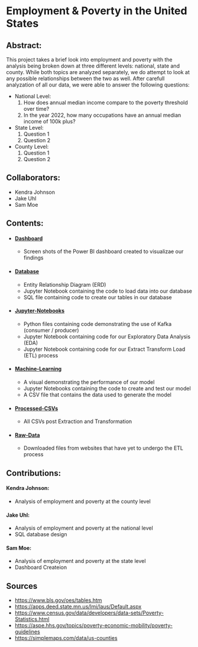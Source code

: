 # Employment & Poverty in the United States

## Abstract:

This project takes a brief look into employment and poverty with the analysis being broken down at three different levels: national, state and county. While both topics are analyzed separately, we do attempt to look at any possible relationships between the two as well. After carefull analyzation of all our data, we were able to answer the following questions:
- National Level:
  1. How does annual median income compare to the poverty threshold over time?
  2. In the year 2022, how many occupations have an annual median income of 100k plus?
- State Level:
  1. Question 1
  2. Question 2
- County Level:
  1. Question 1
  2. Question 2 

## Collaborators:
- Kendra Johnson
- Jake Uhl
- Sam Moe

## Contents:
- #### [Dashboard](./Dashboards)
  - Screen shots of the Power BI dashboard created to visualizae our findings
- #### [Database](./Database)
  - Entity Relationship Diagram (ERD)
  - Jupyter Notebook containing the code to load data into our database
  - SQL file containing code to create our tables in our database
- #### [Jupyter-Notebooks](./Jupyter-Notebooks)
  - Python files containing code demonstrating the use of Kafka (consumer / producer)
  - Jupyter Notebook containing code for our Exploratory Data Analysis (EDA)
  - Jupyter Notebook containing code for our Extract Transform Load (ETL) process 
- #### [Machine-Learning](./Machine-Learning)
  - A visual demonstrating the performance of our model
  - Jupyter Notebooks containing the code to create and test our model
  - A CSV file that contains the data used to generate the model
- #### [Processed-CSVs](./Processed-CSVs)
  - All CSVs post Extraction and Transformation 
- #### [Raw-Data](https://github.com/sammoe60/data-vikings/tree/main/Raw-Data)
  - Downloaded files from websites that have yet to undergo the ETL process 

## Contributions:

#### Kendra Johnson:
- Analysis of employment and poverty at the county level

#### Jake Uhl:
- Analysis of employment and poverty at the national level
- SQL database design

#### Sam Moe:
- Analysis of employment and poverty at the state level
- Dashboard Createion

## Sources
- https://www.bls.gov/oes/tables.htm
- https://apps.deed.state.mn.us/lmi/laus/Default.aspx
- https://www.census.gov/data/developers/data-sets/Poverty-Statistics.html
- https://aspe.hhs.gov/topics/poverty-economic-mobility/poverty-guidelines
- https://simplemaps.com/data/us-counties
